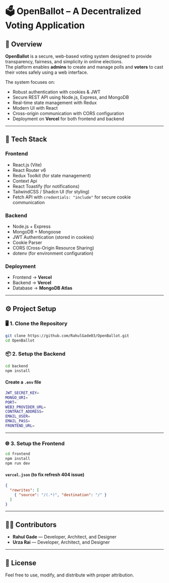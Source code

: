 # 🗳️ OpenBallot – A Decentralized Voting Application

## 🚀 Overview
**OpenBallot** is a secure, web-based voting system designed to provide transparency, fairness, and simplicity in online elections.  
The platform enables **admins** to create and manage polls and **voters** to cast their votes safely using a web interface.

The system focuses on:
- Robust authentication with cookies & JWT  
- Secure REST API using Node.js, Express, and MongoDB  
- Real-time state management with Redux  
- Modern UI with React  
- Cross-origin communication with CORS configuration  
- Deployment on **Vercel** for both frontend and backend

---

## 🧩 Tech Stack

### Frontend
- React.js (Vite)
- React Router v6
- Redux Toolkit (for state management)
- Context Api
- React Toastify (for notifications)
- TailwindCSS / Shadcn UI (for styling)
- Fetch API with `credentials: "include"` for secure cookie communication

### Backend
- Node.js + Express
- MongoDB + Mongoose
- JWT Authentication (stored in cookies)
- Cookie Parser
- CORS (Cross-Origin Resource Sharing)
- dotenv (for environment configuration)

### Deployment
- Frontend → **Vercel**
- Backend → **Vercel**
- Database → **MongoDB Atlas**

---

## ⚙️ Project Setup

### 🖥️ 1. Clone the Repository
```bash
git clone https://github.com/RahulGade03/OpenBallot.git
cd OpenBallot
```

### 📦 2. Setup the Backend
```bash
cd backend
npm install
```

#### Create a `.env` file
```bash
JWT_SECRET_KEY=
MONGO_URI=
PORT=
WEB3_PROVIDER_URL=
CONTRACT_ADDRESS=
EMAIL_USER=
EMAIL_PASS=
FRONTEND_URL=
```

---

### 🌐 3. Setup the Frontend
```bash
cd frontend
npm install
npm run dev
```

#### `vercel.json` (to fix refresh 404 issue)
```json
{
  "rewrites": [
    { "source": "/(.*)", "destination": "/" }
  ]
}
```
---

## 👨‍💻 Contributors
- **Rahul Gade** — Developer, Architect, and Designer
- **Urza Rai** — Developer, Architect, and Designer

---

## 🏁 License
Feel free to use, modify, and distribute with proper attribution.
